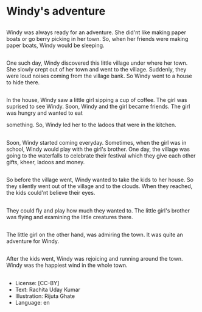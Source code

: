 # Windy's adventure

##
Windy was always ready for an adventure. She did'nt like making paper boats or go berry picking in her town. So, when her friends were making paper boats, Windy would be sleeping.

##
One such day, Windy discovered this little village under where her town. She slowly crept out of her town and went to the village. Suddenly, they were loud noises coming from the village bank. So Windy went to a house to hide there.

##
In the house, Windy saw a little girl sipping a cup of coffee. The girl was suprised to see Windy. Soon, Windy and the girl became friends. The girl was hungry and wanted to eat

something. So, Windy led her to the ladoos that were in the kitchen.

##
Soon, Windy started coming everyday. Sometimes, when the girl was in school, Windy would play with the girl's brother. One day, the village was going to the waterfalls to celebrate their festival which they give each other gifts, kheer, ladoos and money.

##
So before the village went, Windy wanted to take the kids to her house. So they silently went out of the village and to the clouds. When they reached, the kids could'nt believe their eyes.

##
They could fly and play how much they wanted to. The little girl's brother was flying and examining the little creatures there.

##
The little girl on the other hand, was admiring the town. It was quite an adventure for Windy.

##
After the kids went, Windy was rejoicing and running around the town. Windy was the happiest wind in the whole town.

##
* License: [CC-BY]
* Text: Rachita Uday Kumar
* Illustration: Rijuta Ghate
* Language: en
